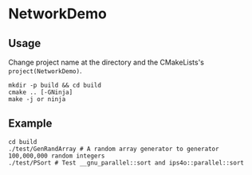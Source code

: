 # NetworkDemo

## Usage
Change project name at the directory and the CMakeLists's `project(NetworkDemo)`.

```shell script
mkdir -p build && cd build
cmake .. [-GNinja]
make -j or ninja
```

## Example

```shell script
cd build
./test/GenRandArray # A random array generator to generator 100,000,000 random integers
./test/PSort # Test __gnu_parallel::sort and ips4o::parallel::sort

